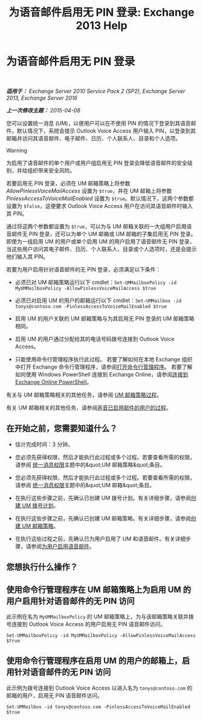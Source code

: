 ﻿---
title: '为语音邮件启用无 PIN 登录: Exchange 2013 Help'
TOCTitle: 为语音邮件启用无 PIN 登录
ms:assetid: 54133753-317c-42ef-9b0d-ca9f2d2d6bd7
ms:mtpsurl: https://technet.microsoft.com/zh-cn/library/Gg602127(v=EXCHG.150)
ms:contentKeyID: 54652279
ms.date: 05/21/2018
mtps_version: v=EXCHG.150
ms.translationtype: MT
---

# 为语音邮件启用无 PIN 登录

 

_**适用于：** Exchange Server 2010 Service Pack 2 (SP2), Exchange Server 2013, Exchange Server 2016_

_**上一次修改主题：** 2015-04-08_

您可以设置统一消息 (UM)，以便用户可以在不使用 PIN 的情况下登录到其语音邮件。默认情况下，系统会提示 Outlook Voice Access 用户输入 PIN，以登录到其邮箱并访问其语音邮件、电子邮件、日历、个人联系人、目录和个人选项。

> [!warning]
> 为启用了语音邮件的单个用户或用户组启用无 PIN 登录会降低语音邮件的安全级别，并给组织带来安全风险。


若要启用无 PIN 登录，必须在 UM 邮箱策略上将参数 *AllowPinlessVoiceMailAccess* 设置为 `$true`，并在 UM 邮箱上将参数 *PinlessAccessToVoiceMailEnabled* 设置为 `$true`。默认情况下，这两个参数都设置为 `$false`，这便要求 Outlook Voice Access 用户在访问其语音邮件时输入其 PIN。

通过将这两个参数都设置为 `$true`，可以为与 UM 邮箱关联的一大组用户启用语音邮件无 PIN 登录，还可以为单个 UM 邮箱或 UM 邮箱的子集启用无 PIN 登录。即使为一组启用 UM 的用户或单个启用 UM 的用户启用了语音邮件无 PIN 登录，当这些用户访问其电子邮件、日历、个人联系人、目录或个人选项时，还是会提示他们输入其 PIN。

若要为用户启用针对语音邮件的无 PIN 登录，必须满足以下条件：

  - 必须已对 UM 邮箱策略运行以下 cmdlet：`Set-UMMailboxPolicy -id MyUMMailboxPolicy -AllowPinlessVoiceMailAccess $true`

  - 必须已对启用 UM 的用户的邮箱运行以下 cmdlet：`Set-UMMailbox -id tonys@contoso.com -PinlessAccessToVoiceMailEnabled $true`

  - 启用 UM 的用户关联的 UM 邮箱策略与为其启用无 PIN 登录的 UM 邮箱策略相同。

  - 启用 UM 的用户通过分配给其的电话号码拨号连接到 Outlook Voice Access。

  - 只能使用命令行管理程序执行此过程。 若要了解如何在本地 Exchange 组织中打开 Exchange 命令行管理程序，请参阅[打开命令行管理程序](https://technet.microsoft.com/zh-cn/library/dd638134\(v=exchg.150\))。 若要了解如何使用 Windows PowerShell 连接到 Exchange Online，请参阅[连接到 Exchange Online PowerShell](https://go.microsoft.com/fwlink/p/?linkid=396554)。

有关与 UM 邮箱策略相关的其他任务，请参阅 [UM 邮箱策略过程](um-mailbox-policy-procedures-exchange-2013-help.md)。

有关 UM 邮箱相关的其他任务，请参阅[声音已启用邮件的用户的过程](voice-mail-enabled-user-procedures-exchange-2013-help.md)。

## 在开始之前，您需要知道什么？

  - 估计完成时间：3 分钟。

  - 您必须先获得权限，然后才能执行此过程或多个过程。若要查看所需的权限，请参阅 [统一消息权限](unified-messaging-permissions-exchange-2013-help.md)主题中的\&quot;UM 邮箱策略\&quot;条目。

  - 您必须先获得权限，然后才能执行此过程或多个过程。若要查看所需的权限，请参阅 [统一消息权限](unified-messaging-permissions-exchange-2013-help.md)主题中的\&quot;UM 邮箱\&quot;条目。

  - 在执行这些步骤之前，先确认已创建 UM 拨号计划。有关详细步骤，请参阅[创建 UM 拨号计划](create-a-um-dial-plan-exchange-2013-help.md)。

  - 在执行这些步骤之前，先确认已创建 UM 邮箱策略。有关详细步骤，请参阅[创建 UM 邮箱策略](create-a-um-mailbox-policy-exchange-2013-help.md)。

  - 在执行这些过程之前，先确认已为用户启用了 UM 和语音邮件。有关详细步骤，请参阅[为用户启用语音邮件](enable-a-user-for-voice-mail-exchange-2013-help.md)。

## 您想执行什么操作？

## 使用命令行管理程序在 UM 邮箱策略上为启用 UM 的用户启用针对语音邮件的无 PIN 访问

此示例在名为 `MyUMMailboxPolicy` 的 UM 邮箱策略上，为与该邮箱策略关联并拨号连接到 Outlook Voice Access 的用户启用无 PIN 语音邮件访问。

    Set-UMMailboxPolicy -id MyUMMailboxPolicy -AllowPinlessVoiceMailAccess $true

## 使用命令行管理程序在启用 UM 的用户的邮箱上，启用针对语音邮件的无 PIN 访问

此示例为拨号连接到 Outlook Voice Access 以进入名为 `tonys@contoso.com` 的邮箱的用户，启用无 PIN 语音邮件访问。

    Set-UMMailbox -id tonys@contoso.com -PinlessAccessToVoiceMailEnabled $true

